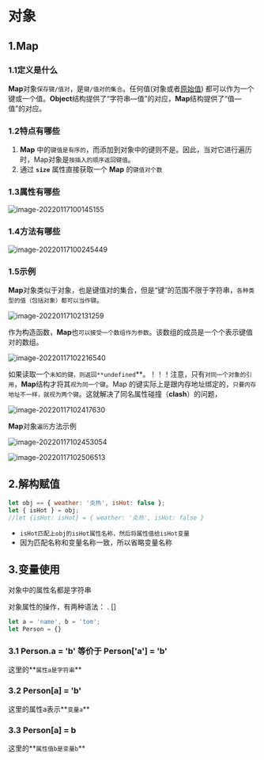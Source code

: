 # 对象

## 1.Map

### 1.1定义是什么

**Map**对象`保存键/值对`，是`键/值对的集合`。任何值(对象或者[原始值](https://developer.mozilla.org/en-US/docs/Glossary/Primitive)) 都可以作为一个键或一个值。**Object**结构提供了“字符串—值”的对应，**Map**结构提供了“值—值”的对应。

### 1.2特点有哪些

1. **Map** 中的`键值是有序的`，而添加到对象中的键则不是。因此，当对它进行遍历时，Map对象是`按插入的顺序返回键值`。
2.  通过 **`size`** 属性直接获取一个 **Map** 的`键值对个数`

### 1.3属性有哪些

![image-20220117100145155](C:\Users\zayn\AppData\Roaming\Typora\typora-user-images\image-20220117100145155.png)

### 1.4方法有哪些

![image-20220117100245449](C:\Users\zayn\AppData\Roaming\Typora\typora-user-images\image-20220117100245449.png)

### 1.5示例

**Map**对象类似于对象，也是键值对的集合，但是“键”的范围不限于字符串，`各种类型的值（包括对象）都可以当作键`。

![image-20220117102131259](C:\Users\zayn\AppData\Roaming\Typora\typora-user-images\image-20220117102131259.png)

作为构造函数，**Map**也`可以接受一个数组作为参数`。该数组的成员是一个个表示键值对的数组。

![image-20220117102216540](C:\Users\zayn\AppData\Roaming\Typora\typora-user-images\image-20220117102216540.png)

如果读取一个`未知的键，则返回**undefined`**。！！！注意，只有`对同一个对象的引用`，**Map**结构才将其`视为同一个键`。Map 的键实际上是跟内存地址绑定的，`只要内存地址不一样，就视为两个键`。这就解决了同名属性碰撞（**clash**）的问题，

![image-20220117102417630](C:\Users\zayn\AppData\Roaming\Typora\typora-user-images\image-20220117102417630.png)

**Map**对象`遍历`方法示例

![image-20220117102453054](C:\Users\zayn\AppData\Roaming\Typora\typora-user-images\image-20220117102453054.png)

![image-20220117102506513](C:\Users\zayn\AppData\Roaming\Typora\typora-user-images\image-20220117102506513.png)

## 2.解构赋值

``` javascript
let obj == { weather: '炎热', isHot: false };
let { isHot } = obj;
//let {isHot: isHot} = { weather: '炎热', isHot: false }
```

- `isHot匹配上obj的isHot属性名称，然后将属性值给isHot变量`
- 因为匹配名称和变量名称一致，所以省略变量名称

## 3.变量使用

对象中的属性名都是字符串

对象属性的操作，有两种语法： . []

``` javascript
let a = 'name', b = 'tom';
let Person = {}
```

### 3.1 Person.a = 'b' 等价于 Person['a'] = 'b'

这里的**`属性a是字符串`**

### 3.2 Person[a] = 'b'

这里的属性a表示**`变量a`**

### 3.3 Person[a] = b

这里的**`属性值b是变量b`**